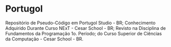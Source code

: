# Portugol
 Repositório de Pseudo-Código em Portugol Studio - BR; 
 Conhecimento Adquirido Durante Curso NExT - Cesar School - BR; 
 Revisto na Disciplina de Fundamentos da Programação 1o. Período; 
 do Curso Superior de Ciências da Computação - Cesar School - BR.
